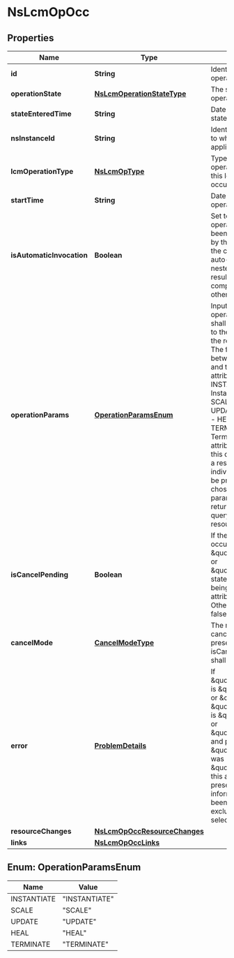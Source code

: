 
# NsLcmOpOcc

## Properties
Name | Type | Description | Notes
------------ | ------------- | ------------- | -------------
**id** | **String** | Identifier of this NS lifecycle operation occurrence.  | 
**operationState** | [**NsLcmOperationStateType**](NsLcmOperationStateType.md) | The state of the NS LCM operation.  | 
**stateEnteredTime** | **String** | Date-time when the current state was entered.  | 
**nsInstanceId** | **String** | Identifier of the NS instance to which the operation applies.  | 
**lcmOperationType** | [**NsLcmOpType**](NsLcmOpType.md) | Type of the actual LCM operation represented by this lcm operation occurrence.  | 
**startTime** | **String** | Date-time of the start of the operation.  | 
**isAutomaticInvocation** | **Boolean** | Set to true if this NS LCM operation occurrence has been automatically triggered by the NFVO. This occurs in the case of auto-scaling, auto-healing and when a nested NS is modified as a result of an operation on its composite NS. Set to false otherwise.  | 
**operationParams** | [**OperationParamsEnum**](#OperationParamsEnum) | Input parameters of the LCM operation. This attribute shall be formatted according to the request data type of the related LCM operation. The following mapping between lcmOperationType and the data type of this attribute shall apply: - INSTANTIATE: InstantiateNsRequest - SCALE: ScaleNsRequest - UPDATE: UpdateNsRequest - HEAL: HealNsRequest - TERMINATE: TerminateNsRequest This attribute shall be present if this data type is returned in a response to reading an individual resource, and may be present according to the chosen attribute selector parameter if this data type is returned in a response to a query of a container resource.  |  [optional]
**isCancelPending** | **Boolean** | If the LCM operation occurrence is in \&quot;PROCESSING\&quot; or \&quot;ROLLING_BACK\&quot; state and the operation is being cancelled, this attribute shall be set to true. Otherwise, it shall be set to false.  | 
**cancelMode** | [**CancelModeType**](CancelModeType.md) | The mode of an ongoing cancellation. Shall be present when isCancelPending&#x3D;true, and shall be absent otherwise.  |  [optional]
**error** | [**ProblemDetails**](ProblemDetails.md) | If \&quot;operationState\&quot; is \&quot;FAILED_TEMP\&quot; or \&quot;FAILED\&quot; or \&quot;operationState\&quot; is \&quot;PROCESSING\&quot; or \&quot;ROLLING_BACK\&quot; and previous value of \&quot;operationState\&quot; was \&quot;FAILED_TEMP\&quot;, this attribute shall be present and contain error information, unless it has been requested to be excluded via an attribute selector.  |  [optional]
**resourceChanges** | [**NsLcmOpOccResourceChanges**](NsLcmOpOccResourceChanges.md) |  |  [optional]
**links** | [**NsLcmOpOccLinks**](NsLcmOpOccLinks.md) |  | 


<a name="OperationParamsEnum"></a>
## Enum: OperationParamsEnum
Name | Value
---- | -----
INSTANTIATE | &quot;INSTANTIATE&quot;
SCALE | &quot;SCALE&quot;
UPDATE | &quot;UPDATE&quot;
HEAL | &quot;HEAL&quot;
TERMINATE | &quot;TERMINATE&quot;



